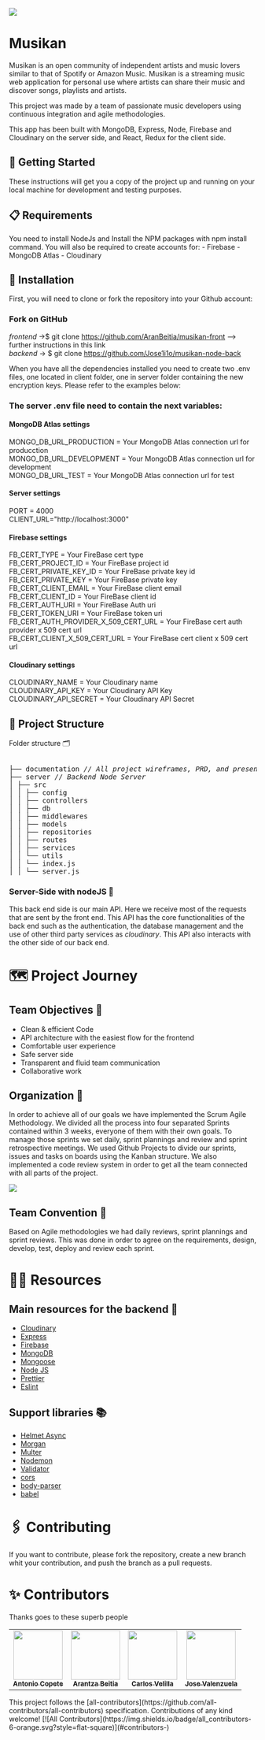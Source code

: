 <a href='https://www.linkpicture.com/view.php?img=LPic620c2cff8226d510400435'><img src='https://www.linkpicture.com/q/macHome_1.png' type='image'></a>

# Musikan

Musikan is an open community of independent artists and music lovers similar to that of Spotify or Amazon Music. Musikan is a streaming music web application for personal use where artists can share their music and discover songs, playlists and artists.

This project was made by a team of passionate music developers using continuous integration and agile methodologies.

This app has been built with MongoDB, Express, Node, Firebase and Cloudinary on the server side, and React, Redux for the client side.

## 🚀 Getting Started

These instructions will get you a copy of the project up and running on your local machine for development and testing purposes.

## 📋 Requirements

You need to install NodeJs and Install the NPM packages with npm install command. You will also be required to create accounts for: - Firebase - MongoDB Atlas - Cloudinary

## 🔧 Installation

First, you will need to clone or fork the repository into your Github account:

### Fork on GitHub

<em>frontend</em> ->$ git clone https://github.com/AranBeitia/musikan-front --> further instructions in this link\
<em>backend</em> -> $ git clone https://github.com/Jose1i1o/musikan-node-back

When you have all the dependencies installed you need to create two .env files, one located in client folder, one in server folder containing the new encryption keys. Please refer to the examples below:

### The server .env file need to contain the next variables:

#### MongoDB Atlas settings

MONGO_DB_URL_PRODUCTION = Your MongoDB Atlas connection url for producction \
MONGO_DB_URL_DEVELOPMENT = Your MongoDB Atlas connection url for development \
MONGO_DB_URL_TEST = Your MongoDB Atlas connection url for test

#### Server settings
PORT = 4000 \
CLIENT_URL="http://localhost:3000"

#### Firebase settings
FB_CERT_TYPE = Your FireBase cert type\
FB_CERT_PROJECT_ID = Your FireBase project id\
FB_CERT_PRIVATE_KEY_ID = Your FireBase private key id\
FB_CERT_PRIVATE_KEY = Your FireBase private key\
FB_CERT_CLIENT_EMAIL = Your FireBase client email\
FB_CERT_CLIENT_ID = Your FireBase client id\
FB_CERT_AUTH_URI = Your FireBase Auth uri\
FB_CERT_TOKEN_URI = Your FireBase token uri\
FB_CERT_AUTH_PROVIDER_X_509_CERT_URL = Your FireBase cert auth provider x 509 cert url\
FB_CERT_CLIENT_X_509_CERT_URL = Your FireBase cert client x 509 cert url

#### Cloudinary settings
CLOUDINARY_NAME = Your Cloudinary name\
CLOUDINARY_API_KEY = Your Cloudinary API Key\
CLOUDINARY_API_SECRET = Your Cloudinary API Secret


## 🦴 Project Structure
Folder structure 🗂
  
<pre>  
├── documentation <i>// All project wireframes, PRD, and presentation files</i>  
├── server <i>// Backend Node Server</i>  
│ ├── src  
│ │ ├── config  
│ │ ├── controllers  
│ │ ├── db  
│ │ ├── middlewares  
│ │ ├── models  
│ │ ├── repositories  
│ │ ├── routes  
│ │ ├── services  
│ │ └── utils  
│ │ └── index.js
│ │ └── server.js  
</pre>

### Server-Side with nodeJS 🔐

This back end side is our main API. Here we receive most of the requests that are sent by the front end. This API has the core functionalities of the back end such as the authentication, the database management and the use of other third party services as _cloudinary_. This API also interacts with the other side of our back end.

# 🗺 Project Journey

## Team Objectives 🎯

- Clean & efficient Code
- API architecture with the easiest flow for the frontend
- Comfortable user experience
- Safe server side
- Transparent and fluid team communication
- Collaborative work

## Organization 📆

In order to achieve all of our goals we have implemented the Scrum Agile Methodology. We divided all the process into four separated Sprints contained within 3 weeks, everyone of them with their own goals. To manage those sprints we set daily, sprint plannings and review and sprint retrospective meetings. We used Github Projects to divide our sprints, issues and tasks on boards using the Kanban structure. We also implemented a code review system in order to get all the team connected with all parts of the project.

<a href='https://www.linkpicture.com/view.php?img=LPic620c255999b98425079815'><img src='https://www.linkpicture.com/q/Captura-de-pantalla-2022-02-15-a-las-23.10.04.png' type='image'></a>

## Team Convention 🤝

Based on Agile methodologies we had daily reviews, sprint plannings and sprint reviews. This was done in order to agree on the requirements, design, develop, test, deploy and review each sprint.


# 🕵️‍♂️ Resources

## Main resources for the backend 🧬

- [Cloudinary](https://cloudinary.com/)
- [Express](https://expressjs.com/)
- [Firebase](https://firebase.google.com/)
- [MongoDB](https://www.mongodb.com/)
- [Mongoose](https://mongoosejs.com/)
- [Node JS](https://nodejs.org/)
- [Prettier](https://prettier.io/)
- [Eslint](https://eslint.org/)

## Support libraries 📚

- [Helmet Async](https://github.com/staylor/react-helmet-async)
- [Morgan](https://github.com/expressjs/morgan)
- [Multer](https://github.com/expressjs/multer)
- [Nodemon](https://nodemon.io/)
- [Validator](https://github.com/validatorjs/validator.js/)
- [cors](https://github.com/expressjs/cors)
- [body-parser](https://github.com/expressjs/body-parser)
- [babel](https://github.com/babel/babel)

# 🖇️ Contributing

If you want to contribute, please fork the repository, create a new branch whit your contribution, and push the branch as a pull requests.

# ✨ Contributors

Thanks goes to these superb people
<!-- ALL-CONTRIBUTORS-LIST:START - Do not remove or modify this section -->
<!-- prettier-ignore-start --> <!-- markdownlint-disable -->
<table>
  <tr>
    <td align="center">
      <a href="https://github.com/AntonioCopete">
        <img
          src="https://avatars2.githubusercontent.com/u/85640830?s=90&v=4?s=100"
          width="100px;"
          alt=""
        /><br /><sub><b>Antonio Copete</b></sub></a
      ><br />
    </td>
    <td align="center">
      <a href="https://github.com/aranbeitia">
        <img
          src="https://avatars2.githubusercontent.com/u/12766483?s=90&v=4?s=100"
          width="100px;"
          alt=""
        /><br /><sub><b>Arantza Beitia</b></sub></a
      ><br />
    </td>
    <td align="center">
      <a href="https://github.com/CarlosVelilla"
        ><img
          src="https://avatars.githubusercontent.com/u/68919264?s=90&v=4s=100"
          width="100px;"
          alt=""
        /><br /><sub><b>Carlos Velilla</b></sub></a
      ><br />
    </td>
    <td align="center">
      <a href="https://github.com/Jose1i1o"
        ><img
          src="https://avatars.githubusercontent.com/u/78234738?s=90&v=4?s=100"
          width="100px;"
          alt=""
        /><br /><sub><b>Jose Valenzuela</b></sub></a
      ><br />
  </tr>
</table>
<!-- markdownlint-restore -->
<!-- prettier-ignore-end -->
<!-- ALL-CONTRIBUTORS-LIST:END -->
This project follows the
[all-contributors](https://github.com/all-contributors/all-contributors)
specification. Contributions of any kind welcome!
<!-- ALL-CONTRIBUTORS-BADGE:START - Do not remove or modify this section -->
[![All
Contributors](https://img.shields.io/badge/all_contributors-6-orange.svg?style=flat-square)](#contributors-)
<!-- ALL-CONTRIBUTORS-BADGE:END -->
